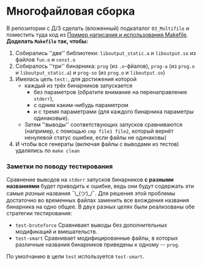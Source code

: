 # Многофайловая сборка
В репозитории с Д/З сделать (вложенный) подкаталог `03_Multifile` и поместить туда код из [Пример написания и использования Makefile](https://uneex.ru/FrBrGeorge/MakefileExample).
**Доделать `Makefile` так, чтобы:**
1. Собирались ''две'' библиотеки: `liboutput_static.a` и `liboutput.so` из файлов `fun.o` и `const.o`
2. Собиралось ''три'' бинарника: `prog` (из `.o`-фйалов), `prog-a` (из `prog.o` и `liboutput_static.a`) и `prog-so` (из `prog.o` и `liboutput.so`)
3. Имелась цель `test:`, для достижения которой
    - каждый из трёх бинарников запускается 
        - без параметров (обратите внимание на перенаправление `stderr`), 
        - с одним каким-нибудь параметром
        - и с тремя параметрами (для каждого бинарника параметры одинаковые).
    - Затем ''выводы'' соответствующих запусков сравниваются (например, с помощью `cmp file1 file2`, который вернёт ненулевой статус ошибки, если файлы не одинаковы)
4. И чтобы все генераты (включая файлы с выводами из тестов) удалялись по `make clean`

### Заметки по поводу тестирования
Сравнение выводов на `stderr` запусков бинарников **с разными названиями** будет приводить к ошибке, ведь они будут содержать эти самые *разные* названия ¯\\\_(ツ)_/¯. Для решения этой проблемы достаточно во временных файлах заменить все вхождения названия бинарника на одно общее.
В двух разных целях были реализованы обе стратегии тестирования:
- `test-bruteforce`
    Сравнивает выводы без дополнительных модификаций и вмешательств.
- `test-smart`
    Сравнивает модифицированные файлы, в которых различные названия бинарников приведены к одному --  `prog`.

По умолчанию в цели `test` используется `test-smart`.